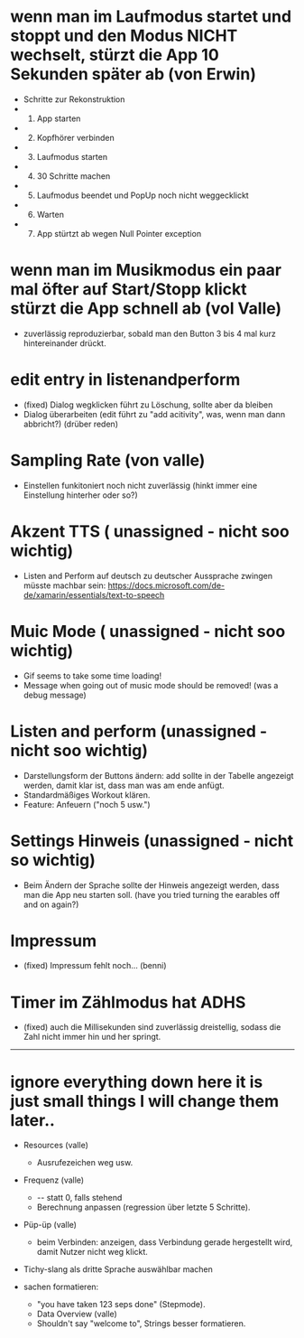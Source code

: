 ﻿# wenn man im Laufmodus startet und stoppt und den Modus NICHT wechselt, stürzt die App 10 Sekunden später ab (von Erwin)
 - Schritte zur Rekonstruktion
  - 1. App starten
  - 2. Kopfhörer verbinden
  - 3. Laufmodus starten
  - 4. 30 Schritte machen
  - 5. Laufmodus beendet und PopUp noch nicht weggecklickt
  - 6. Warten
  - 7. App stürtzt ab wegen Null Pointer exception

# wenn man im Musikmodus ein paar mal öfter auf Start/Stopp klickt stürzt die App schnell ab (vol Valle)
  - zuverlässig reproduzierbar, sobald man den Button 3 bis 4 mal kurz hintereinander drückt.
# edit entry in listenandperform
  - (fixed) Dialog wegklicken führt zu Löschung, sollte aber da bleiben
  - Dialog überarbeiten (edit führt zu "add acitivity", was, wenn man dann abbricht?) (drüber reden)
# Sampling Rate (von valle)
  - Einstellen funkitoniert noch nicht zuverlässig (hinkt immer eine Einstellung hinterher oder so?)

# Akzent TTS ( unassigned - nicht soo wichtig)
  - Listen and Perform auf deutsch zu deutscher Aussprache zwingen müsste machbar sein: https://docs.microsoft.com/de-de/xamarin/essentials/text-to-speech
# Muic Mode ( unassigned - nicht soo wichtig)
  - Gif seems to take some time loading!
  - Message when going out of music mode should be removed! (was a debug message)

# Listen and perform (unassigned - nicht soo wichtig)
  - Darstellungsform der Buttons ändern: add sollte in der Tabelle angezeigt werden, damit klar ist, dass man was am ende anfügt.
  - Standardmäßiges Workout klären.
  - Feature: Anfeuern ("noch 5 usw.")
# Settings Hinweis (unassigned - nicht so wichtig)
  - Beim Ändern der Sprache sollte der Hinweis angezeigt werden, dass man die App neu starten soll. (have you tried turning the earables off and on again?)
# Impressum 
  - (fixed) Impressum fehlt noch... (benni)
# Timer im Zählmodus hat ADHS
  - (fixed) auch die Millisekunden sind zuverlässig dreistellig, sodass die Zahl nicht immer hin und her springt.
 ----------------------------------------------------------------------------------------------------------
# ignore everything down here it is just small things I will change them later..
  - Resources (valle) 
    - Ausrufezeichen weg usw.
  - Frequenz (valle)
    - -- statt 0, falls stehend
    - Berechnung anpassen (regression über letzte 5 Schritte).

  - Püp-üp (valle)
    - beim Verbinden: anzeigen, dass Verbindung gerade hergestellt wird, damit Nutzer nicht weg klickt.
  
  - Tichy-slang als dritte Sprache auswählbar machen 

  - sachen formatieren:
    - "you have taken 123 seps done" (Stepmode).
    - Data Overview (valle)
    - Shouldn't say "welcome to", Strings besser formatieren.